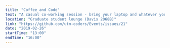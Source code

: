 ```yaml
---
title: "Coffee and Code"
text: "A casual co-working session - bring your laptop and whatever you're working on!"
location: "Graduate student lounge (Davis 2068B)"
link: "https://github.com/utm-coders/Events/issues/21"
date: "2019-02-26"
startTime: "13:00"
endTime: "16:00"
---
```

